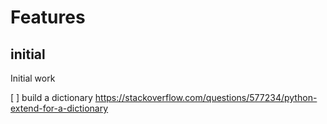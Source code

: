 # Features

## initial

Initial work

[ ] build a dictionary
https://stackoverflow.com/questions/577234/python-extend-for-a-dictionary
